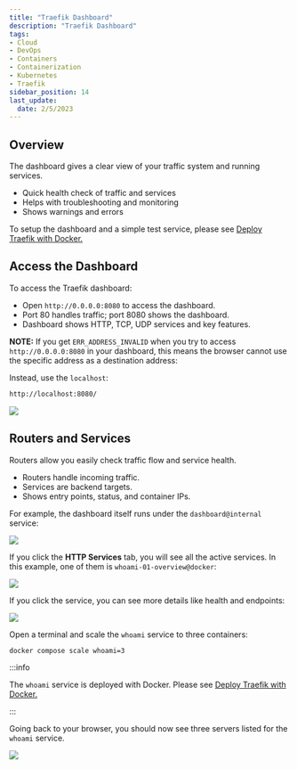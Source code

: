 ```yaml
---
title: "Traefik Dashboard"
description: "Traefik Dashboard"
tags: 
- Cloud
- DevOps
- Containers
- Containerization
- Kubernetes
- Traefik
sidebar_position: 14
last_update:
  date: 2/5/2023
---
```


## Overview

The dashboard gives a clear view of your traffic system and running services.

- Quick health check of traffic and services
- Helps with troubleshooting and monitoring
- Shows warnings and errors

To setup the dashboard and a simple test service, please see [Deploy Traefik with Docker.](/docs/015-Kubernetes-Tools/041-Traefik/012-Deploy-Traefik-wth-Docker.md)


## Access the Dashboard 

To access the Traefik dashboard:

- Open `http://0.0.0.0:8080` to access the dashboard.
- Port 80 handles traffic; port 8080 shows the dashboard.
- Dashboard shows HTTP, TCP, UDP services and key features.

**NOTE:** If you get `ERR_ADDRESS_INVALID` when you try to access `http://0.0.0.0:8080` in your  dashboard, this means the browser cannot use the specific address as a destination address:

Instead, use the `localhost`:

```bash
http://localhost:8080/ 
```

![](/img/docs/08032025-traefik-dashboard-2.PNG)



## Routers and Services

Routers allow you easily check traffic flow and service health.

- Routers handle incoming traffic.
- Services are backend targets.
- Shows entry points, status, and container IPs.

For example, the dashboard itself runs under the `dashboard@internal` service:

![](/img/docs/08032025-traefik-dashboard-3.PNG)


If you click the **HTTP Services** tab, you will see all the active services. In this example, one of them is `whoami-01-overview@docker`:

![](/img/docs/08032025-traefik-dashboard-4.PNG)


If you click the service, you can see more details like health and endpoints:

![](/img/docs/08032025-traefik-dashboard-5.PNG)


Open a terminal and scale the `whoami` service to three containers:

```bash
docker compose scale whoami=3
```

:::info 

The `whoami` service is deployed with Docker. 
Please see [Deploy Traefik with Docker.](/docs/015-Kubernetes-Tools/041-Traefik/012-Deploy-Traefik-wth-Docker.md)

:::


Going back to your browser, you should now see three servers listed for the `whoami` service.


![](/img/docs/08032025-traefik-dashboard-6.PNG)


